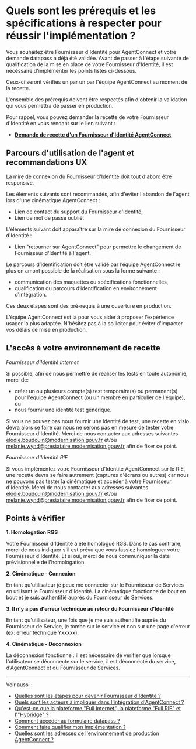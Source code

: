 # Quels sont les prérequis et les spécifications à respecter pour réussir  l'implémentation ?

Vous souhaitez être Fournisseur d'Identité pour AgentConnect et votre demande datapass a déjà été validée.
Avant de passer à l'étape suivante de qualification de la mise en place de votre Fournisseur d'Identité, il est necéssaire d'implémenter les points listés ci-dessous. 

Ceux-ci seront vérifiés un par un par l'équipe AgentConnect au moment de la recette. 

L'ensemble des prérequis doivent être respectés afin d'obtenir la validation qui vous permettra de passer en production.

Pour rappel, vous pouvez demander la recette de votre Fournisseur d'Identité en vous rendant sur le lien suivant : 

- **[Demande de recette d'un Fournisseur d'Identité AgentConnect](https://www.demarches-simplifiees.fr/commencer/demande-recette-fi-fca)**

## Parcours d'utilisation de l'agent et recommandations UX

La mire de connexion du Fournisseur d'Identité doit tout d'abord être responsive. 

Les éléments suivants sont recommandés, afin d'éviter l'abandon de l'agent lors d'une cinématique AgentConnect :

* Lien de contact du support du Fournisseur d'Identité,
* Lien de mot de passe oublié.

L'éléments suivant doit apparaître sur la mire de connexion du Fournisseur d'Identité :

- Lien "retourner sur AgentConnect" pour permettre le changement de Fournisseur d'Identité à l'agent.

Le parcours d’identification doit être validé par l’équipe AgentConnect le plus en amont possible de la réalisation sous la forme suivante : 
* communication des maquettes ou spécifications fonctionnelles,
* qualification du parcours d’identification en environnement d'intégration.

Ces deux étapes sont des pré-requis à une ouverture en production. 

L’équipe AgentConnect est là pour vous aider à proposer l’expérience usager la plus adaptée. 
N'hésitez pas à la solliciter pour éviter d'impacter vos délais de mise en production.

## L'accès à votre environnement de recette

*Fournisseur d'Identité Internet* 

Si possible, afin de nous permettre de réaliser les tests en toute autonomie, merci de: 
- créer un ou plusieurs compte(s) test temporaire(s) ou permanent(s) pour l'équipe AgentConnect (ou un membre en particulier de l'équipe),
ou
- nous fournir une identité test générique.

Si vous ne pouvez pas nous fournir une identité de test, une recette en visio devra alors se faire car nous ne serons pas en mesure de tester votre Fournisseur d'Identité. 
Merci de nous contacter aux adresses suivantes elodie.boudouin@modernisation.gouv.fr et/ou melanie.wynd@prestataire.modernisation.gouv.fr afin de fixer ce point.

*Fournisseur d'Identité RIE*

Si vous implémentez votre Fournisseur d'Identité AgentConnect sur le RIE, une recette devra se faire autrement (captures d'écrans ou autres) car nous ne pouvons pas tester la cinématique et accéder à votre  Fournisseur d'Identité. 
Merci de nous contacter aux adresses suivantes elodie.boudouin@modernisation.gouv.fr et/ou melanie.wynd@prestataire.modernisation.gouv.fr afin de fixer ce point.

## Points à vérifier

**1. Homologation RGS**

Votre Fournisseur d'Identité à été homologué RGS.
Dans le cas contraire, merci de nous indiquer s'il est prévu que vous fassiez homologuer votre Fournisseur d'Identité. Et si oui, merci de nous communiquer la date prévisionnelle de l'homologation.

**2. Cinématique - Connexion**

En tant qu'utilisateur je peux me connecter sur le Fournisseur de Services en utilisant le Fournisseur d'Identité. La cinématique fonctionne de bout en bout et je suis authentifié auprès du Fournisseur de Services.

**3. Il n'y a pas d'erreur technique au retour du Fournisseur d'Identité**

En tant qu'utilisateur, une fois que je me suis authentifié auprès du Fournisseur de Service, je tombe sur le service et non sur une page d'erreur (ex: erreur technique Yxxxxx).

**4. Cinématique - Déconnexion**

La déconnexion fonctionne : il est nécessaire de vérifier que lorsque l'utilisateur se déconnecte sur le service, il est déconnecté du service, d'AgentConnect et du Fournisseur de Services.

---

Voir aussi : 
- [Quelles sont les étapes pour devenir Fournisseur d'Identité ?](../pilotage_fca/pilotage_fca_etapes_fi.md)
- [Quels sont les acteurs à impliquer dans l'intégration d'AgentConnect ?](../pilotage_fca/pilotage_fca_demarches_acteurs_fi.md)
- [Qu'est-ce que la plateforme "Full Internet", la plateforme "Full RIE" et l'"Hybridge" ?](../pilotage_fca/plateformes_fi.md)
- [Comment accéder au formulaire datapass ?](../pilotage_fca/datapass_fi.md)
- [Comment faire qualifier mon implémentation ?](../implementation_fca_fi/recette_fi.md)
- [Quelles sont les adresses de l'environnement de production AgentConnect ?](../production_fca_fi/adresses_prod_fca_fi.md)
